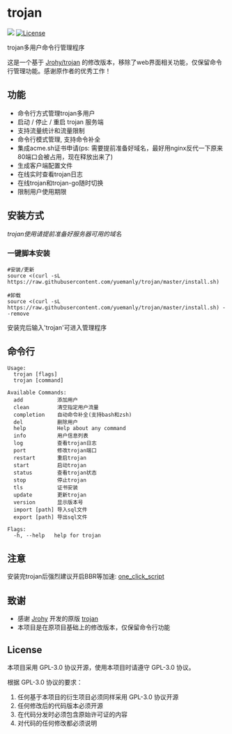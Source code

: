 # trojan
![](https://img.shields.io/github/v/release/yuemanly/trojan.svg) 
[![License](https://img.shields.io/badge/license-GPL%20V3-blue.svg?longCache=true)](https://www.gnu.org/licenses/gpl-3.0.en.html)

trojan多用户命令行管理程序

这是一个基于 [Jrohy/trojan](https://github.com/Jrohy/trojan) 的修改版本，移除了web界面相关功能，仅保留命令行管理功能。感谢原作者的优秀工作！

## 功能
- 命令行方式管理trojan多用户
- 启动 / 停止 / 重启 trojan 服务端
- 支持流量统计和流量限制
- 命令行模式管理, 支持命令补全
- 集成acme.sh证书申请(ps: 需要提前准备好域名，最好用nginx反代一下原来80端口会被占用，现在释放出来了)
- 生成客户端配置文件
- 在线实时查看trojan日志
- 在线trojan和trojan-go随时切换
- 限制用户使用期限

## 安装方式
*trojan使用请提前准备好服务器可用的域名*  

###  一键脚本安装
```
#安装/更新
source <(curl -sL https://raw.githubusercontent.com/yuemanly/trojan/master/install.sh)

#卸载
source <(curl -sL https://raw.githubusercontent.com/yuemanly/trojan/master/install.sh) --remove
```
安装完后输入'trojan'可进入管理程序   

## 命令行
```
Usage:
  trojan [flags]
  trojan [command]

Available Commands:
  add           添加用户
  clean         清空指定用户流量
  completion    自动命令补全(支持bash和zsh)
  del           删除用户
  help          Help about any command
  info          用户信息列表
  log           查看trojan日志
  port          修改trojan端口
  restart       重启trojan
  start         启动trojan
  status        查看trojan状态
  stop          停止trojan
  tls           证书安装
  update        更新trojan
  version       显示版本号
  import [path] 导入sql文件
  export [path] 导出sql文件

Flags:
  -h, --help   help for trojan
```

## 注意
安装完trojan后强烈建议开启BBR等加速: [one_click_script](https://github.com/jinwyp/one_click_script)  

## 致谢
- 感谢 [Jrohy](https://github.com/Jrohy) 开发的原版 [trojan](https://github.com/Jrohy/trojan)
- 本项目是在原项目基础上的修改版本，仅保留命令行功能

## License
本项目采用 GPL-3.0 协议开源，使用本项目时请遵守 GPL-3.0 协议。

根据 GPL-3.0 协议的要求：
1. 任何基于本项目的衍生项目必须同样采用 GPL-3.0 协议开源
2. 任何修改后的代码版本必须开源
3. 在代码分发时必须包含原始许可证的内容
4. 对代码的任何修改都必须说明

